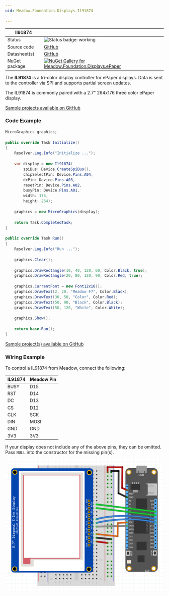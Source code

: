 ```yaml
---
uid: Meadow.Foundation.Displays.Il91874

---
```


| Il91874 | |
|--------|--------|
| Status | <img src="https://img.shields.io/badge/Working-brightgreen" style="width: auto; height: -webkit-fill-available;" alt="Status badge: working" /> |
| Source code | [GitHub](https://github.com/WildernessLabs/Meadow.Foundation/tree/main/Source/Meadow.Foundation.Peripherals/Displays.ePaper) |
| Datasheet(s) | [GitHub](https://github.com/WildernessLabs/Meadow.Foundation/tree/main/Source/Meadow.Foundation.Peripherals/Displays.ePaper/Datasheets) |
| NuGet package | <a href="https://www.nuget.org/packages/Meadow.Foundation.Displays.ePaper/" target="_blank"><img src="https://img.shields.io/nuget/v/Meadow.Foundation.Displays.ePaper.svg?label=Meadow.Foundation.Displays.ePaper" alt="NuGet Gallery for Meadow.Foundation.Displays.ePaper" /></a> |

The **IL91874** is a tri-color display controller for ePaper displays. Data is sent to the controller via SPI and supports partial screen updates.

The IL91874 is commonly paired with a 2.7" 264x176 three color ePaper display.

[Sample projects available on GitHub](https://github.com/WildernessLabs/Meadow.Foundation/tree/main/Source/Meadow.Foundation.Peripherals/Displays.ePaper/Samples)

### Code Example

```csharp
MicroGraphics graphics;

public override Task Initialize()
{
    Resolver.Log.Info("Initialize ...");

    var display = new Il91874(
        spiBus: Device.CreateSpiBus(),
        chipSelectPin: Device.Pins.A04,
        dcPin: Device.Pins.A03,
        resetPin: Device.Pins.A02,
        busyPin: Device.Pins.A01,
        width: 176,
        height: 264);

    graphics = new MicroGraphics(display);

    return Task.CompletedTask;
}

public override Task Run()
{
    Resolver.Log.Info("Run ...");

    graphics.Clear();

    graphics.DrawRectangle(10, 40, 120, 60, Color.Black, true);
    graphics.DrawRectangle(20, 80, 120, 90, Color.Red, true);

    graphics.CurrentFont = new Font12x16();
    graphics.DrawText(2, 20, "Meadow F7", Color.Black);
    graphics.DrawText(30, 50, "Color", Color.Red);
    graphics.DrawText(50, 90, "Black", Color.Black);
    graphics.DrawText(50, 120, "White", Color.White);

    graphics.Show();

    return base.Run();
}

```

[Sample project(s) available on GitHub](https://github.com/WildernessLabs/Meadow.Foundation/tree/main/Source/Meadow.Foundation.Peripherals/Displays.ePaper/Samples/IL91874_Sample)

### Wiring Example

 To control a IL91874 from Meadow, connect the following:

| IL91874 | Meadow Pin |
|---------|------------|
| BUSY    | D15        |
| RST     | D14        |
| DC      | D13        |
| CS      | D12        |
| CLK     | SCK        |
| DIN     | MOSI       |
| GND     | GND        |
| 3V3     | 3V3        |

If your display does not include any of the above pins, they can be omitted. Pass `NULL` into the constructor for the missing pin(s).

![Wiring a IL91874 to a Meadow F7](../../API_Assets/Meadow.Foundation.Displays.ePaper.IL91874/ePaper_Fritzing.png)
